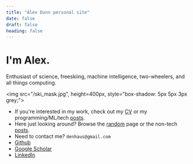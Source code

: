 ```yaml
---
title: "Alex Dunn personal site"
date: false
draft: false
heading: false
---
```


# I'm Alex. 
Enthusiast of science, freeskiing, machine intelligence, two-wheelers, and all things computing.

<img src="/ski_mask.jpg", height=400px, style="box-shadow: 5px 5px 3px grey;"></img>

* If you're interested in my work, check out my [CV](/work) or my programming/ML/tech [posts](/posts).
* Here just looking around? Browse the [random](/random) page or the non-tech [posts](/posts).
* Need to contact me? `denhaus@gmail.com`
* [Github](https://github.com/ardunn)
* [Google Scholar](https://scholar.google.com/citations?user=SqGIG_wAAAAJ&hl=en)
* [LinkedIn](https://www.linkedin.com/in/dunnslinked/)
